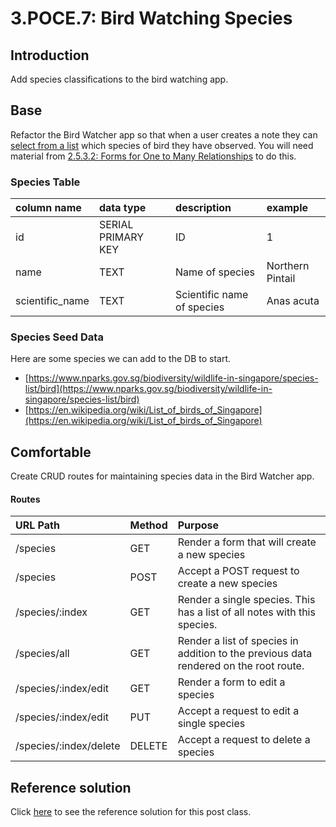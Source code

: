 # 3.POCE.7: Bird Watching Species

## Introduction

Add species classifications to the bird watching app.

## Base

Refactor the Bird Watcher app so that when a user creates a note they can [select from a list](../2.5-sql/2.5.3-sql-techniques/2.5.3.2-forms-for-one-to-many-relationships.md) which species of bird they have observed. You will need material from [2.5.3.2: Forms for One to Many Relationships](../2.5-sql/2.5.3-sql-techniques/2.5.3.2-forms-for-one-to-many-relationships.md) to do this.

### Species Table

| column name     | data type          | description                | example          |
| :-------------- | :----------------- | :------------------------- | :--------------- |
| id              | SERIAL PRIMARY KEY | ID                         | 1                |
| name            | TEXT               | Name of species            | Northern Pintail |
| scientific_name | TEXT               | Scientific name of species | Anas acuta       |

### Species Seed Data

Here are some species we can add to the DB to start.

- [https://www.nparks.gov.sg/biodiversity/wildlife-in-singapore/species-list/bird](https://www.nparks.gov.sg/biodiversity/wildlife-in-singapore/species-list/bird)
- [https://en.wikipedia.org/wiki/List_of_birds_of_Singapore](https://en.wikipedia.org/wiki/List_of_birds_of_Singapore)

## Comfortable

Create CRUD routes for maintaining species data in the Bird Watcher app.

#### Routes

| URL Path               | Method | Purpose                                                                               |
| :--------------------- | :----- | :------------------------------------------------------------------------------------ |
| /species               | GET    | Render a form that will create a new species                                          |
| /species               | POST   | Accept a POST request to create a new species                                         |
| /species/:index        | GET    | Render a single species. This has a list of all notes with this species.              |
| /species/all           | GET    | Render a list of species in addition to the previous data rendered on the root route. |
| /species/:index/edit   | GET    | Render a form to edit a species                                                       |
| /species/:index/edit   | PUT    | Accept a request to edit a single species                                             |
| /species/:index/delete | DELETE | Accept a request to delete a species                                                  |

## Reference solution

Click [here](https://github.com/rocketacademy/birding-express-bootcamp/tree/solution) to see the reference solution for this post class.
